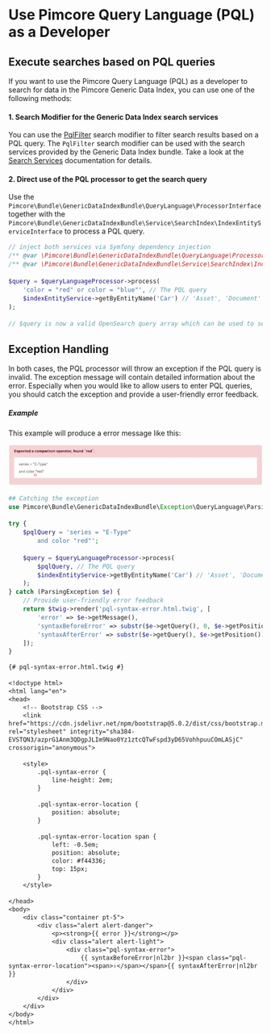 # Use Pimcore Query Language (PQL) as a Developer

## Execute searches based on PQL queries

If you want to use the Pimcore Query Language (PQL) as a developer to search for data in the Pimcore Generic Data Index, you can use one of the following methods:

#### 1. Search Modifier for the Generic Data Index search services

You can use the [PqlFilter](https://github.com/pimcore/generic-data-index-bundle/blob/1.x/src/Model/Search/Modifier/QueryLanguage/PqlFilter.php) search modifier to filter search results based on a PQL query. The `PqlFilter` search modifier can be used with the search services provided by the Generic Data Index bundle. Take a look at the [Search Services](../README.md) documentation for details.

#### 2. Direct use of the PQL processor to get the search query

Use the `Pimcore\Bundle\GenericDataIndexBundle\QueryLanguage\ProcessorInterface` together with the `Pimcore\Bundle\GenericDataIndexBundle\Service\SearchIndex\IndexEntityServiceInterface` to process a PQL query.

```php
// inject both services via Symfony dependency injection
/** @var \Pimcore\Bundle\GenericDataIndexBundle\QueryLanguage\ProcessorInterface $queryLanguageProcessor */
/** @var \Pimcore\Bundle\GenericDataIndexBundle\Service\SearchIndex\IndexEntityServiceInterface $indexEntityService */

$query = $queryLanguageProcessor->process(
    'color = "red" or color = "blue"', // The PQL query
    $indexEntityService->getByEntityName('Car') // 'Asset', 'Document' or the name of the data object class
);

// $query is now a valid OpenSearch query array which can be used to search in the index
```

## Exception Handling

In both cases, the PQL processor will throw an exception if the PQL query is invalid. The exception message will contain detailed information about the error. Especially when you would like to allow users to enter PQL queries, you should catch the exception and provide a user-friendly error feedback. 

##### Example

This example will produce a error message like this:

![PQL Syntax Error](../../img/pql-syntax-error.png)

```php
## Catching the exception
use Pimcore\Bundle\GenericDataIndexBundle\Exception\QueryLanguage\ParsingException;

try {
    $pqlQuery = 'series = "E-Type"
        and color "red"';

    $query = $queryLanguageProcessor->process(
        $pqlQuery, // The PQL query
        $indexEntityService->getByEntityName('Car') // 'Asset', 'Document' or the name of the data object class
    );
} catch (ParsingException $e) {
    // Provide user-friendly error feedback
    return $twig->render('pql-syntax-error.html.twig', [
        'error' => $e->getMessage(),
        'syntaxBeforeError' => substr($e->getQuery(), 0, $e->getPosition()),
        'syntaxAfterError' => substr($e->getQuery(), $e->getPosition()),
    ]);
}
```


```twig
{# pql-syntax-error.html.twig #}

<!doctype html>
<html lang="en">
<head>
    <!-- Bootstrap CSS -->
    <link href="https://cdn.jsdelivr.net/npm/bootstrap@5.0.2/dist/css/bootstrap.min.css" rel="stylesheet" integrity="sha384-EVSTQN3/azprG1Anm3QDgpJLIm9Nao0Yz1ztcQTwFspd3yD65VohhpuuCOmLASjC" crossorigin="anonymous">

    <style>
        .pql-syntax-error {
            line-height: 2em;
        }

        .pql-syntax-error-location {
            position: absolute;
        }

        .pql-syntax-error-location span {
            left: -0.5em;
            position: absolute;
            color: #f44336;
            top: 15px;
        }
    </style>

</head>
<body>
    <div class="container pt-5">
        <div class="alert alert-danger">
            <p><strong>{{ error }}</strong></p>
            <div class="alert alert-light">
                <div class="pql-syntax-error">
                    {{ syntaxBeforeError|nl2br }}<span class="pql-syntax-error-location"><span>⇧</span></span>{{ syntaxAfterError|nl2br }}
                </div>
            </div>
        </div>
    </div>
</body>
</html>
```
